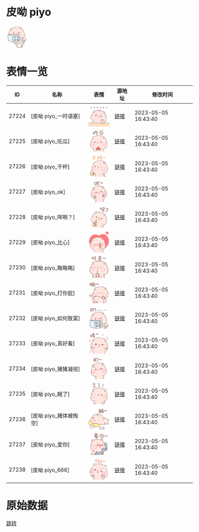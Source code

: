 # 皮呦 piyo

<img src="./cover.png" height="60" alt="cover" />

# 表情一览

|ID|名称|表情|源地址|修改时间|
|----|----|----|----|----|
|27224|[皮呦 piyo_一时语塞]|<img src="./pic/027224_%5B皮呦 piyo_一时语塞%5D.png" height="60" alt="一时语塞"/>|[链接](https://i0.hdslb.com/bfs/garb/2301be4160dca7df17dee6e66475c04390d5d59e.png)|2023-05-05 16:43:40|
|27225|[皮呦 piyo_吃瓜]|<img src="./pic/027225_%5B皮呦 piyo_吃瓜%5D.png" height="60" alt="吃瓜"/>|[链接](https://i0.hdslb.com/bfs/garb/5e78d67a5a00c995b1eb85fb05743085dabebae4.png)|2023-05-05 16:43:40|
|27226|[皮呦 piyo_干杯]|<img src="./pic/027226_%5B皮呦 piyo_干杯%5D.png" height="60" alt="干杯"/>|[链接](https://i0.hdslb.com/bfs/garb/6595091afb41ebd53a765a13444b41ad2d93a0a7.png)|2023-05-05 16:43:40|
|27227|[皮呦 piyo_ok]|<img src="./pic/027227_%5B皮呦 piyo_ok%5D.png" height="60" alt="ok"/>|[链接](https://i0.hdslb.com/bfs/garb/7a46c51d00b3437b3f3948b5aff2435f184de2e2.png)|2023-05-05 16:43:40|
|27228|[皮呦 piyo_咩啊？]|<img src="./pic/027228_%5B皮呦 piyo_咩啊？%5D.png" height="60" alt="咩啊？"/>|[链接](https://i0.hdslb.com/bfs/garb/a5a1cbe3fbb6b91b9b8d0e0028876b2683929371.png)|2023-05-05 16:43:40|
|27229|[皮呦 piyo_比心]|<img src="./pic/027229_%5B皮呦 piyo_比心%5D.png" height="60" alt="比心"/>|[链接](https://i0.hdslb.com/bfs/garb/afd40eb8f2c0270556865efea41a8eeb7393076f.png)|2023-05-05 16:43:40|
|27230|[皮呦 piyo_略略略]|<img src="./pic/027230_%5B皮呦 piyo_略略略%5D.png" height="60" alt="略略略"/>|[链接](https://i0.hdslb.com/bfs/garb/ede9e960620ef4ed348169af02263d20e355006e.png)|2023-05-05 16:43:40|
|27231|[皮呦 piyo_打你屁]|<img src="./pic/027231_%5B皮呦 piyo_打你屁%5D.png" height="60" alt="打你屁"/>|[链接](https://i0.hdslb.com/bfs/garb/5f062281fbb98a631333f2633ae22aa2fb8efc6f.png)|2023-05-05 16:43:40|
|27232|[皮呦 piyo_如何致富]|<img src="./pic/027232_%5B皮呦 piyo_如何致富%5D.png" height="60" alt="如何致富"/>|[链接](https://i0.hdslb.com/bfs/garb/15452ed252386e192cacceedba4c871429afb3c4.png)|2023-05-05 16:43:40|
|27233|[皮呦 piyo_真好看]|<img src="./pic/027233_%5B皮呦 piyo_真好看%5D.png" height="60" alt="真好看"/>|[链接](https://i0.hdslb.com/bfs/garb/72a090e8f58ecd00c4ca20124fd39dc26bf3c50f.png)|2023-05-05 16:43:40|
|27234|[皮呦 piyo_猪猪凝视]|<img src="./pic/027234_%5B皮呦 piyo_猪猪凝视%5D.png" height="60" alt="猪猪凝视"/>|[链接](https://i0.hdslb.com/bfs/garb/0c9cace4abf4de644562035123f245e439577d1d.png)|2023-05-05 16:43:40|
|27235|[皮呦 piyo_眠了]|<img src="./pic/027235_%5B皮呦 piyo_眠了%5D.png" height="60" alt="眠了"/>|[链接](https://i0.hdslb.com/bfs/garb/f5536ae3b9688f7aa436f1b25879aa5f3ceeb475.png)|2023-05-05 16:43:40|
|27236|[皮呦 piyo_猪体被掏空]|<img src="./pic/027236_%5B皮呦 piyo_猪体被掏空%5D.png" height="60" alt="猪体被掏空"/>|[链接](https://i0.hdslb.com/bfs/garb/139d6a1c33b1fb36ab05491416419109f9ceb02e.png)|2023-05-05 16:43:40|
|27237|[皮呦 piyo_爱你]|<img src="./pic/027237_%5B皮呦 piyo_爱你%5D.png" height="60" alt="爱你"/>|[链接](https://i0.hdslb.com/bfs/garb/7074715f4705273f7f412920f749aa6bef8f7a00.png)|2023-05-05 16:43:40|
|27238|[皮呦 piyo_666]|<img src="./pic/027238_%5B皮呦 piyo_666%5D.png" height="60" alt="666"/>|[链接](https://i0.hdslb.com/bfs/garb/fa53953fd137d51d98bd44d275782d4b4f8ec38e.png)|2023-05-05 16:43:40|

# 原始数据

[跳转](./raw.json)

